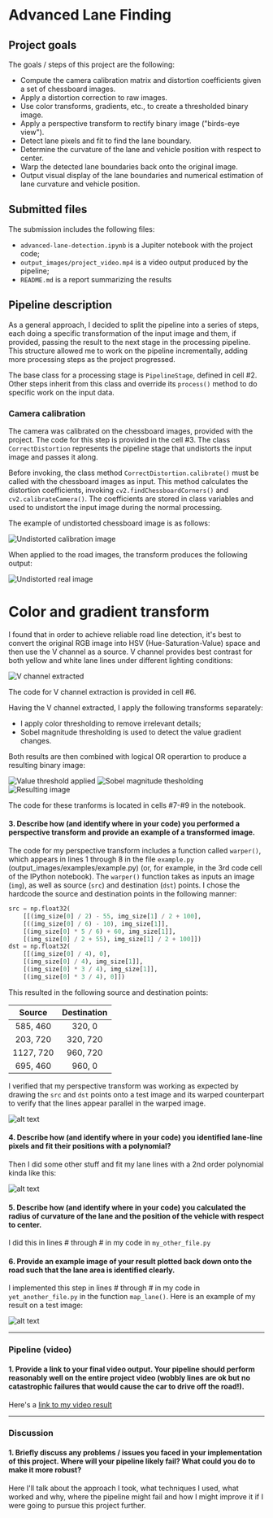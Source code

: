 # Advanced Lane Finding

## Project goals

The goals / steps of this project are the following:

* Compute the camera calibration matrix and distortion coefficients given a set of chessboard images.
* Apply a distortion correction to raw images.
* Use color transforms, gradients, etc., to create a thresholded binary image.
* Apply a perspective transform to rectify binary image ("birds-eye view").
* Detect lane pixels and fit to find the lane boundary.
* Determine the curvature of the lane and vehicle position with respect to center.
* Warp the detected lane boundaries back onto the original image.
* Output visual display of the lane boundaries and numerical estimation of lane curvature and vehicle position.

[//]: # (Image References)

[image1]: ./output_images/calibration_test.png "Undistorted chessboard image"
[image2]: ./output_images/undistorted.png "Undistorted road image"
[image3]: ./output_images/v_channel.png "V channel extracted"
[image4]: ./output_images/color_threshold.png "Color threshold"
[image5]: ./output_images/sobel_threshold.png "Sobel threshold"
[image6]: ./output_images/combined_threshold.png "Combined image"
[video1]: ./project_video.mp4 "Video"

## Submitted files

The submission includes the following files:

* `advanced-lane-detection.ipynb` is a Jupiter notebook with the project code;
* `output_images/project_video.mp4` is a video output produced by the pipeline;
* `README.md` is a report summarizing the results

## Pipeline description

As a general approach, I decided to split the pipeline into a series of steps,
each doing a specific transformation of the input image and them, if provided,
passing the result to the next stage in the processing pipeline. This structure
allowed me to work on the pipeline incrementally, adding more processing steps
as the project progressed. 

The base class for a processing stage is `PipelineStage`, defined in cell #2.
Other steps inherit from this class and override its `process()` method to do
specific work on the input data.

### Camera calibration

The camera was calibrated on the chessboard images, provided with the
project. The code for this step is provided in the cell #3. The class
`CorrectDistortion` represents the pipeline stage that undistorts the input
image and passes it along.

Before invoking, the class method `CorrectDistortion.calibrate()` must be called
with the chessboard images as input. This method calculates the distortion
coefficients, invoking `cv2.findChessboardCorners()` and
`cv2.calibrateCamera()`. The coefficients are stored in class variables and used
to undistort the input image during the normal processing.

The example of undistorted chessboard image is as follows:

![Undistorted calibration image][image1]

When applied to the road images, the transform produces the following output:

![Undistorted real image][image2]

# Color and gradient transform

I found that in order to achieve reliable road line detection, it's best to
convert the original RGB image into HSV (Hue-Saturation-Value) space and then
use the V channel as a source. V channel provides best contrast for both yellow
and white lane lines under different lighting conditions:

![V channel extracted][image3]

The code for V channel extraction is provided in cell #6. 

Having the V channel extracted, I apply the following transforms separately:

* I apply color thresholding to remove irrelevant details;
* Sobel magnitude thresholding is used to detect the value gradient changes.

Both results are then combined with logical OR operartion to produce a resulting
binary image:

![Value threshold applied][image4]
![Sobel magnitude thesholding][image5]
![Resulting image][image6]

The code for these tranforms is located in cells #7-#9 in the notebook.



#### 3. Describe how (and identify where in your code) you performed a perspective transform and provide an example of a transformed image.

The code for my perspective transform includes a function called `warper()`, which appears in lines 1 through 8 in the file `example.py` (output_images/examples/example.py) (or, for example, in the 3rd code cell of the IPython notebook).  The `warper()` function takes as inputs an image (`img`), as well as source (`src`) and destination (`dst`) points.  I chose the hardcode the source and destination points in the following manner:

```python
src = np.float32(
    [[(img_size[0] / 2) - 55, img_size[1] / 2 + 100],
    [((img_size[0] / 6) - 10), img_size[1]],
    [(img_size[0] * 5 / 6) + 60, img_size[1]],
    [(img_size[0] / 2 + 55), img_size[1] / 2 + 100]])
dst = np.float32(
    [[(img_size[0] / 4), 0],
    [(img_size[0] / 4), img_size[1]],
    [(img_size[0] * 3 / 4), img_size[1]],
    [(img_size[0] * 3 / 4), 0]])
```

This resulted in the following source and destination points:

| Source        | Destination   | 
|:-------------:|:-------------:| 
| 585, 460      | 320, 0        | 
| 203, 720      | 320, 720      |
| 1127, 720     | 960, 720      |
| 695, 460      | 960, 0        |

I verified that my perspective transform was working as expected by drawing the `src` and `dst` points onto a test image and its warped counterpart to verify that the lines appear parallel in the warped image.

![alt text][image4]

#### 4. Describe how (and identify where in your code) you identified lane-line pixels and fit their positions with a polynomial?

Then I did some other stuff and fit my lane lines with a 2nd order polynomial kinda like this:

![alt text][image5]

#### 5. Describe how (and identify where in your code) you calculated the radius of curvature of the lane and the position of the vehicle with respect to center.

I did this in lines # through # in my code in `my_other_file.py`

#### 6. Provide an example image of your result plotted back down onto the road such that the lane area is identified clearly.

I implemented this step in lines # through # in my code in `yet_another_file.py` in the function `map_lane()`.  Here is an example of my result on a test image:

![alt text][image6]

---

### Pipeline (video)

#### 1. Provide a link to your final video output.  Your pipeline should perform reasonably well on the entire project video (wobbly lines are ok but no catastrophic failures that would cause the car to drive off the road!).

Here's a [link to my video result](./project_video.mp4)

---

### Discussion

#### 1. Briefly discuss any problems / issues you faced in your implementation of this project.  Where will your pipeline likely fail?  What could you do to make it more robust?

Here I'll talk about the approach I took, what techniques I used, what worked and why, where the pipeline might fail and how I might improve it if I were going to pursue this project further.  
